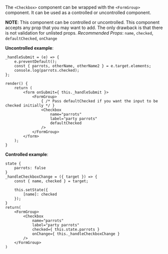 The `<Checkbox>` component can be wrapped with the `<FormGroup>` component. It can be used as a controlled or uncontrolled component.

**NOTE**: This component can be controlled or uncontrolled. This component accepts any prop that you may want to add. The only drawback is that there is not validation for unlisted props.
*Recommended Props*: `name`, `checked`, `defaultChecked`, `onChange`

**Uncontrolled example**:
```
_handleSubmit = (e) => {
    e.preventDefault();
    const { parrots, otherName, otherName2 } = e.target.elements;
    console.log(parrots.checked);
};

render() {
    return (
        <form onSubmit={ this._handleSubmit }>
            <FormGroup>
                { /* Pass defaultChecked if you want the input to be checked initially */ }
                <Checkbox
                    name="parrots"
                    label="party parrots"
                    defaultChecked
                />
            </FormGroup>
        </form>
    );
}
```

**Controlled example**:
```
state {
    parrots: false
}
_handleCheckboxChange = ({ target }) => {
    const { name, checked } = target;

    this.setState({
        [name]: checked
    });
}
return(
    <FormGroup>
        <Checkbox
            name="parrots"
            label="party parrots"
            checked={ this.state.parrots }
            onChange={ this._handleCheckboxChange }
        />
    </FormGroup>
)
```
